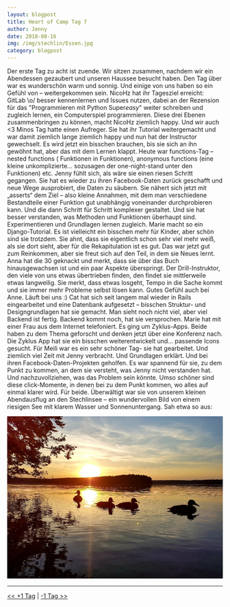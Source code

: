 ```yaml
---
layout: blogpost
title: Heart of Camp Tag 7
author: Jenny
date: 2018-08-16
img: /img/stechlin/Essen.jpg
category: blogpost
---
```

                                      
Der erste Tag zu acht ist zuende. Wir sitzen zusammen, nachdem wir ein Abendessen gezaubert und unseren Haussee besucht haben. Den Tag über war es wunderschön warm und sonnig. Und einige von uns haben so ein Gefühl von – weitergekommen sein.
NicoHz hat ihr Tagesziel erreicht: GitLab \o/ besser kennenlernen und Issues nutzen, dabei an der Rezension für das "Programmieren mit Python Super*easy*" weiter schreiben und zugleich lernen, ein Computerspiel programmieren. Diese drei Ebenen zusammenbringen zu können, macht NicoHz ziemlich happy. Und wir auch <3
Minos Tag hatte einen Aufreger. Sie hat ihr Tutorial weitergemacht und war damit ziemlich lange ziemlich happy und nun hat der Instructor gewechselt. Es wird jetzt ein bisschen brauchen, bis sie sich an ihn gewöhnt hat, aber das mit dem Lernen klappt. Heute war functions-Tag – nested functions ( Funktionen in Funktionen), anonymous functions (eine kleine unkomplizierte… sozusagen der one-night-stand unter den Funktionen) etc. 
Jenny fühlt sich, als wäre sie einen riesen Schritt gegangen. Sie hat es wieder zu ihren Facebook-Daten zurück geschafft und neue Wege ausprobiert, die Daten zu säubern. Sie nähert sich jetzt mit „asserts“ dem Ziel – also kleine Annahmen, mit dem man verschiedene Bestandteile einer Funktion gut unabhängig voneinander durchprobieren kann. Und die dann Schritt für Schritt komplexer gestaltet. Und sie hat besser verstanden, was Methoden und Funktionen überhaupt sind. Experimentieren und Grundlagen lernen zugleich.
Marie macht so ein Django-Tutorial. Es ist vielleicht ein bisschen mehr für Kinder, aber schön sind sie trotzdem. Sie ahnt, dass sie eigentlich schon sehr viel mehr weiß, als sie dort sieht, aber für die Rekapitulation ist es gut.  Das war jetzt gut zum Reinkommen, aber sie freut sich auf den Teil, in dem sie Neues lernt.  
Anna hat die 30 geknackt und merkt, dass sie über das Buch hinausgewachsen ist und ein paar Aspekte überspringt. Der Drill-Instruktor, den viele von uns etwas übertrieben finden, den findet sie mittlerweile etwas langweilig. Sie merkt, dass etwas losgeht, Tempo in die Sache kommt und sie immer mehr Probleme selbst lösen kann. Gutes Gefühl auch bei Anne. Läuft bei uns :)
Cat hat sich seit langem mal wieder in Rails eingearbeitet und eine Datenbank aufgesetzt – bisschen Struktur- und Designgrundlagen hat sie gemacht. Man sieht noch nicht viel, aber viel Backend ist fertig. Backend kommt noch, hat sie versprochen. 
Marie hat mit einer Frau aus dem Internet telefoniert. Es ging um Zyklus-Apps. Beide haben zu dem Thema geforscht und denken jetzt über eine Konferenz nach. Die Zyklus App hat sie ein bisschen weiterentwickelt und… passende Icons gesucht. 
Für Meili war es ein sehr schöner Tag- sie hat gearbeitet. Und ziemlich viel Zeit mit Jenny verbracht. Und Grundlagen erklärt. Und bei ihren Facebook-Daten-Projekten geholfen. Es war spannend für sie, zu dem Punkt zu kommen, an dem sie versteht, was Jenny nicht verstanden hat. Und nachzuvollziehen, was das Problem sein könnte. Umso schöner sind diese click-Momente, in denen bei zu dem Punkt kommen, wo alles auf einmal klarer wird. Für beide. 
Überwältigt war sie von unserem kleinen Abendausflug an den Stechlinsee – ein wundervollen Bild von einem riesigen See mit klarem Wasser und Sonnenuntergang. Sah etwa so aus:


![](/img/stechlin/Duckpig.jpg)

***

[<< +1 Tag](/stechlin_15)
|
[-1 Tag >>](/stechlin_13)
